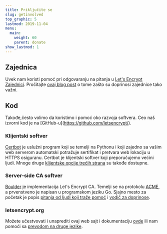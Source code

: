 ```yaml
---
title: Priključite se
slug: getinvolved
top_graphic: 5
lastmod: 2019-11-04
menu:
  main:
    weight: 60
    parent: donate
show_lastmod: 1
---
```



## Zajednica

Uvek nam koristi pomoć pri odgovaranju na pitanja u [Let's Encrypt Zajednici](https://community.letsencrypt.org/). Pročitajte [ovaj blog post](/2015/08/13/lets-encrypt-community-support.html) o tome zašto su doprinosi zajednice tako važni.

## Kod

Takođe,često volimo da koristimo i pomoć oko razvoja softvera. Ceo naš izvorni kod je na \[GitHub-u\](https://github.com/letsencrypt/).

### Klijentski softver

[Certbot](https://github.com/certbot/certbot) je uslužni program koji se temelji na Pythonu i koji zajedno sa vašim web serverom automatski potražuje sertifikat i pretvara web lokaciju u HTTPS osiguranu. Certbot je klijentski softver koji preporučujemo većini ljudi. Mnoge druge [klijentske opcije trećih strana](/docs/client-options) su takođe dostupne.

### Server-side CA softver

[Boulder](https://github.com/letsencrypt/boulder) je implementacija Let's Encrypt CA. Temelji se na protokolu [ACME](https://tools.ietf.org/html/rfc8555), a prvenstveno je napisan u programskom jeziku Go. Sjajno mesto za početak je popis [pitanja od ljudi koji traže pomoć](https://github.com/letsencrypt/boulder/labels/help%20wanted) i [vodič za doprinose](https://github.com/letsencrypt/boulder/blob/master/CONTRIBUTING.md).

### letsencrypt.org

Možete učestvovati i unaprediti ovaj web sajt i dokumentaciju [ovde](https://github.com/letsencrypt/website) ili nam pomoći sa [prevodom na druge jezike](https://crowdin.com/project/lets-encrypt-website).

